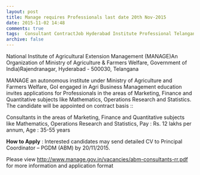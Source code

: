 ```yaml
---
layout: post
title: Manage requires Professionals last date 20th Nov-2015   
date: 2015-11-02 14:48
comments: true
tags:  Consultant ContractJob Hyderabad Institute Professional Telangana 
archive: false
---
```

National Institute of Agricultural Extension Management (MANAGE)An Organization of Ministry of Agriculture & Farmers Welfare, Government of India)Rajendranagar, Hyderabad - 500030, Telangana
 

MANAGE an autonomous institute under Ministry of Agriculture and Farmers Welfare, GoI engaged in Agri Business Management education invites applications for Professionals in the areas of Marketing, Finance and Quantitative subjects like Mathematics, Operations Research and Statistics. The candidate will be appointed on contract basis ::

Consultants in the areas of Marketing, Finance and Quantitative subjects like Mathematics, Operations Research and Statistics, Pay : Rs. 12 lakhs per annum, Age : 35-55 years



**How to Apply** : Interested candidates may send detailed CV to Principal Coordinator – PGDM (ABM) by 20/11/2015.


Please view <http://www.manage.gov.in/vacancies/abm-consultants-rr.pdf> for more information and application format 





